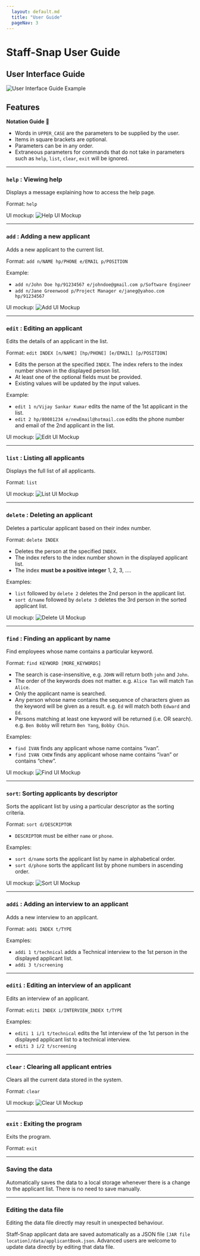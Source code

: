 ```yaml
---
  layout: default.md
  title: "User Guide"
  pageNav: 3
---
```


# Staff-Snap User Guide

## User Interface Guide

![User Interface Guide Example](./images/userInterfaceGuide.png)




## Features

<box type="tip" seamless>

**Notation Guide** :rocket:<br>

* Words in `UPPER_CASE` are the parameters to be supplied by the user.
* Items in square brackets are optional. 
* Parameters can be in any order. 
* Extraneous parameters for commands that do not take in parameters such as `help`, `list`, `clear`, `exit` will be ignored.

</box>

---
### `help` : Viewing help

Displays a message explaining how to access the help page.

Format: `help`

UI mockup:
![Help UI Mockup](./images/help.png)

---
### `add` : Adding a new applicant

Adds a new applicant to the current list.

Format: `add n/NAME hp/PHONE e/EMAIL p/POSITION`

Example:
* `add n/John Doe hp/91234567 e/johndoe@gmail.com p/Software Engineer`
* `add n/Jane Greenwood p/Project Manager e/janeg@yahoo.com hp/91234567`

UI mockup:
![Add UI Mockup](./images/add.png)

---
### `edit` : Editing an applicant

Edits the details of an applicant in the list.

Format: `edit INDEX [n/NAME] [hp/PHONE] [e/EMAIL] [p/POSITION]`
* Edits the person at the specified `INDEX`. The index refers to the index number shown in the displayed person list.
* At least one of the optional fields must be provided.
* Existing values will be updated by the input values.

Example:
* `edit 1 n/Vijay Sankar Kumar` edits the name of the 1st applicant in the list.
* `edit 2 hp/80081234 e/newEmail@hotmail.com` edits the phone number and email of the 2nd applicant in the list.

UI mockup:
![Edit UI Mockup](./images/edit.png)

---
### `list` : Listing all applicants

Displays the full list of all applicants.

Format: `list`

UI mockup:
![List UI Mockup](./images/list.png)

---
### `delete` : Deleting an applicant

Deletes a particular applicant based on their index number.

Format: `delete INDEX`
* Deletes the person at the specified `INDEX`.
* The index refers to the index number shown in the displayed applicant list.
* The index **must be a positive integer** 1, 2, 3, ….

Examples:
* `list` followed by `delete 2` deletes the 2nd person in the applicant list.
* `sort d/name` followed by `delete 3` deletes the 3rd person in the sorted applicant list.

UI mockup:
![Delete UI Mockup](./images/delete.png)

---
### `find` : Finding an applicant by name

Find employees whose name contains a particular keyword.

Format: `find KEYWORD [MORE_KEYWORDS]`
* The search is case-insensitive, e.g. `JOHN` will return both `john` and `John`.
* The order of the keywords does not matter. e.g. `Alice Tan` will match `Tan Alice`.
* Only the applicant name is searched.
* Any person whose name contains the sequence of characters given as the keyword will be given as a result. e.g. `Ed` will match both `Edward` and `Ed`.
* Persons matching at least one keyword will be returned (i.e. OR search). e.g. `Ben Bobby` will return `Ben Yang`, `Bobby Chin`.

Examples:
* `find IVAN` finds any applicant whose name contains “ivan”.
* `find IVAN CHEW` finds any applicant whose name contains “ivan” or contains “chew”.

UI mockup:
![Find UI Mockup](./images/find.png)

---
### `sort`: Sorting applicants by descriptor

Sorts the applicant list by using a particular descriptor as the sorting criteria.

Format: `sort d/DESCRIPTOR`
* `DESCRIPTOR` must be either `name` or `phone`.

Examples:
* `sort d/name` sorts the applicant list by name in alphabetical order.
* `sort d/phone` sorts the applicant list by phone numbers in ascending order.

UI mockup:
![Sort UI Mockup](./images/sort.png)

---
### `addi` : Adding an interview to an applicant

Adds a new interview to an applicant.

Format: `addi INDEX t/TYPE`

Examples:
* `addi 1 t/technical` adds a Technical interview to the 1st person in the displayed applicant list.
* `addi 3 t/screening`

---
### `editi` : Editing an interview of an applicant

Edits an interview of an applicant.

Format: `editi INDEX i/INTERVIEW_INDEX t/TYPE`

Examples:
* `editi 1 i/1 t/technical` edits the 1st interview of the 1st person in the displayed applicant list to a technical interview.
* `editi 3 i/2 t/screening`

---
### `clear` : Clearing all applicant entries

Clears all the current data stored in the system.

Format: `clear`

UI mockup:
![Clear UI Mockup](./images/clear.png)

---
### `exit` : Exiting the program

Exits the program.

Format: `exit`

---
### Saving the data

Automatically saves the data to a local storage whenever there is a change to the applicant list. There is no need to save manually.

---
### Editing the data file

<box type="warning" header="**Caution**">
    Editing the data file directly may result in unexpected behaviour.
</box>

Staff-Snap applicant data are saved automatically as a JSON file `[JAR file location]/data/applicantBook.json`. Advanced users are welcome to update data directly by editing that data file.

